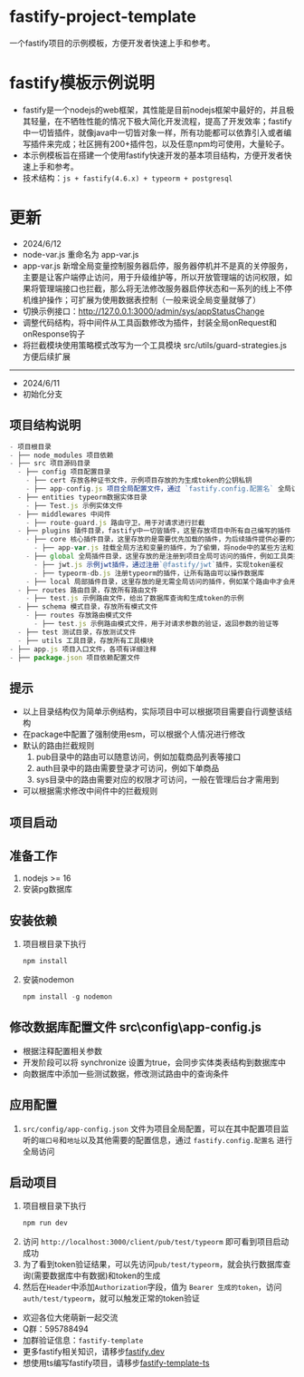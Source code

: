 # fastify-project-template
一个fastify项目的示例模板，方便开发者快速上手和参考。

# fastify模板示例说明
- fastify是一个nodejs的web框架，其性能是目前nodejs框架中最好的，并且极其轻量，在不牺牲性能的情况下极大简化开发流程，提高了开发效率；fastify中一切皆插件，就像java中一切皆对象一样，所有功能都可以依靠引入或者编写插件来完成；社区拥有200+插件包，以及任意npm均可使用，大量轮子。
- 本示例模板旨在搭建一个使用fastify快速开发的基本项目结构，方便开发者快速上手和参考。
- 技术结构：`js + fastify(4.6.x) + typeorm + postgresql`

# 更新

- 2024/6/12
- node-var.js 重命名为 app-var.js
- app-var.js 新增全局变量控制服务器启停，服务器停机并不是真的关停服务，主要是让客户端停止访问，用于升级维护等，所以开放管理端的访问权限，如果将管理端接口也拦截，那么将无法修改服务器启停状态和一系列的线上不停机维护操作；可扩展为使用数据表控制（一般来说全局变量就够了）
- 切换示例接口：http://127.0.0.1:3000/admin/sys/appStatusChange
- 调整代码结构，将中间件从工具函数修改为插件，封装全局onRequest和onResponse钩子
- 将拦截模块使用策略模式改写为一个工具模块 src/utils/guard-strategies.js 方便后续扩展

- ---------------------------------------------------------------------------

- 2024/6/11
- 初始化分支

## 项目结构说明
```js
- 项目根目录
- ├── node_modules 项目依赖
- ├── src 项目源码目录
  - ├── config 项目配置目录
    - ├── cert 存放各种证书文件，示例项目存放的为生成token的公钥私钥
    - ├── app-config.js 项目全局配置文件，通过 `fastify.config.配置名` 全局访问，默认配置了端口号和监听地址等
  - ├── entities typeorm数据实体目录
    - ├── Test.js 示例实体文件
  - ├── middlewares 中间件
    - ├── route-guard.js 路由守卫，用于对请求进行拦截
  - ├── plugins 插件目录，fastify中一切皆插件，这里存放项目中所有自己编写的插件
    - ├── core 核心插件目录，这里存放的是需要优先加载的插件，为后续插件提供必要的方法配置等
      - ├── app-var.js 挂载全局方法和变量的插件，为了偷懒，将node中的某些方法和变量挂载了上去，通过fastify就可以直接全局访问，如果不需要，每个文件单独导入node模块是一样的，全局配置也是在这里挂载
    - ├── global 全局插件目录，这里存放的是注册到项目全局可访问的插件，例如工具类插件
      - ├── jwt.js 示例jwt插件，通过注册`@fastify/jwt`插件，实现token鉴权
      - ├── typeorm-db.js 注册typeorm的插件，让所有路由可以操作数据库
    - ├── local 局部插件目录，这里存放的是无需全局访问的插件，例如某个路由中才会用到的插件，只需在用到的时候单独注册即可
  - ├── routes 路由目录，存放所有路由文件
    - ├── test.js 示例路由文件，给出了数据库查询和生成token的示例
  - ├── schema 模式目录，存放所有模式文件
    - ├── routes 存放路由模式文件
      - ├── test.js 示例路由模式文件，用于对请求参数的验证，返回参数的验证等
  - ├── test 测试目录，存放测试文件
  - ├── utils 工具目录，存放所有工具模块
- ├── app.js 项目入口文件，各项有详细注释
- ├── package.json 项目依赖配置文件
```

## 提示
- 以上目录结构仅为简单示例结构，实际项目中可以根据项目需要自行调整该结构
- 在package中配置了强制使用esm，可以根据个人情况进行修改
- 默认的路由拦截规则
  1. pub目录中的路由可以随意访问，例如加载商品列表等接口
  2. auth目录中的路由需要登录才可访问，例如下单商品
  3. sys目录中的路由需要对应的权限才可访问，一般在管理后台才需用到
- 可以根据需求修改中间件中的拦截规则

## 项目启动
## 准备工作
1. nodejs >= 16
2. 安装pg数据库

## 安装依赖
1. 项目根目录下执行
    ```js
    npm install
    ```

2. 安装nodemon
    ```js
    npm install -g nodemon
    ```

## 修改数据库配置文件 src\config\app-config.js
- 根据注释配置相关参数
- 开发阶段可以将 synchronize 设置为true，会同步实体类表结构到数据库中
- 向数据库中添加一些测试数据，修改测试路由中的查询条件

## 应用配置
1. `src/config/app-config.json` 文件为项目全局配置，可以在其中配置项目监听的`端口号`和`地址`以及其他需要的配置信息，通过 `fastify.config.配置名` 进行全局访问

## 启动项目
1. 项目根目录下执行
    ```js
    npm run dev
    ```
2. 访问 `http://localhost:3000/client/pub/test/typeorm` 即可看到项目启动成功
3. 为了看到token验证结果，可以先访问`pub/test/typeorm`，就会执行数据库查询(需要数据库中有数据)和token的生成
4. 然后在`Header`中添加`Authorization`字段，值为 `Bearer 生成的token`，访问`auth/test/typeorm`，就可以触发正常的token验证

- 欢迎各位大佬萌新一起交流
- Q群：595788494
- 加群验证信息：`fastify-template`
- 更多fastify相关知识，请移步[fastify.dev](https://fastify.dev/docs/latest/Guides/Getting-Started/)
- 想使用ts编写fastify项目，请移步[fastify-template-ts](https://git.seepine.com/seepine/fastify-template-ts)
